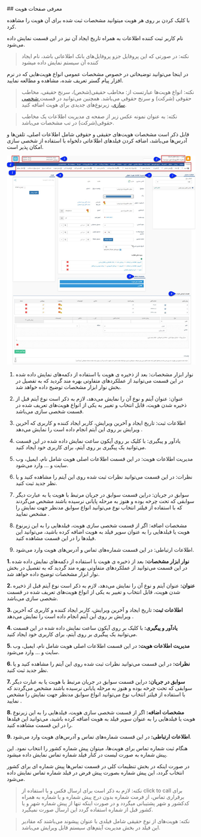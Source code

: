 
﻿##  معرفی صفحات هویت 

با کلیک کردن بر روی هر هویت میتوانید مشخصات ثبت شده برای آن هویت را مشاهده کرد.

نام کاربر ثبت کننده اطلاعات به همراه تاریخ ایجاد آن نیز در این قسمت نمایش داده می‌شود.

> نکته: در صورتی که این پروفایل جزو پروفایل‌های بانک اطلاعاتی باشد، نام ایجاد کننده آن سیستم نمایش داده میشود

 در اینجا می‌توانید توضیحاتی در خصوص مشخصات عمومی‌ انواع هویت‌هایی که در نرم افزار پیام گستر تعریف شده، مشاهده و مطالعه نمایید.

> نکته:  انواع هویت‌ها عبارتست از: مخاطب حقیقی(شخص)، سرنخ حقیقی، مخاطب حقوقی (شرکت) و سرنخ حقوقی می‌باشد. همچنین می‌توانید در قسمت[ شخصی سازی](https://github.com/1stco/PayamGostarDocs/blob/master/help%202.5.4/Settings/Personalization-crm/Overview/General-information/Add-features/Add-features.md)، زیرنوع‌های جدیدی برای هویت اضافه کنید.

> نکته: به عنوان نمونه عکس زیر از صفحه ی مدیریت اطلاعات یک  مخاطب حقوقی(شرکت) در تب مشخصات می‌باشد. 

قابل ذکر است مشخصات هویت‌های حقیقی و حقوقی شامل اطلاعات اصلی، تلفن‌ها و آدرس‌ها می‌باشد، اضافه کردن فیلدهای اطلاعاتی دلخواه با استفاده از شخصی سازی  امکان پذیر است.

![](bank7.jpg)


1. نوار ابزار مشخصات: بعد از ذخیره ی هویت با استفاده از دکمه‌های نمایش داده شده در این قسمت می‌توانید از عملکردهای متفاوتی بهره مند گردید که به تفصیل در بخش نوار ابزار مشخصات توضیح داده خواهد شد.

2. عنوان: عنوان آیتم و نوع آن را نمایش می‌دهد، لازم به ذکر است نوع  آیتم قبل از ذخیره  شدن هویت، قابل انتخاب و تغییر به یکی از انواع هویت‌های تعریف شده در قسمت شخصی سازی می‌باشد. 

3. اطلاعات ثبت: تاریخ ایجاد و آخرین ویرایش، کاربر ایجاد کننده و کاربری که آخرین ویرایش بر روی این آیتم انجام داده است را نمایش می‌دهد .

4. یادآور و پیگیری: با کلیک بر روی آیکون ساعت نمایش داده شده در این قسمت می‌توانید یک پیگیری بر روی آیتم، برای کاربری خود ایجاد کنید.

5. مدیریت اطلاعات هویت: در این قسمت اطلاعات اصلی هویت شامل نام، ایمیل، وب سایت و ... وارد می‌شود.

6. نظرات: در این قسمت می‌توانید نظرات ثبت شده روی این آیتم را مشاهده کنید و یا نظر جدید ثبت کنید.

7. سوابق در جریان: دراین قسمت سوابق در جریان مرتبط با هویت یا به عبارت دیگر سوابقی که تحت چرخه بوده و هنوز به مرحله پایانی نرسیده باشند مشخص می‌گردند که با استفاده از فیلتر انتخاب نوع می‌توانید انواع سوابق مدنظر جهت نمایش را مشخص نمایید .

8. مشخصات اضافه: اگر از قسمت شخصی سازی هویت، فیلدهایی را به این زیرنوع هویت یا فیلدهایی را به عنوان سوپر فیلد به هویت اضافه کرده باشید، می‌توانید این فیلدها را در این قسمت مشاهده کنید.

9. اطلاعات ارتباطی: در این قسمت شماره‌های تماس و آدرس‌های هویت وارد می‌شود.

**1. نوار ابزار مشخصات:** بعد از ذخیره ی هویت با استفاده از دکمه‌های نمایش داده شده در این قسمت می‌توانید از عملکردهای متفاوتی بهره مند گردید که به تفصیل در بخش نوار ابزار مشخصات توضیح داده خواهد شد.

**2. عنوان:** عنوان آیتم و نوع آن را نمایش می‌دهد، لازم به ذکر است نوع  آیتم قبل از ذخیره  شدن هویت، قابل انتخاب و تغییر به یکی از انواع هویت‌های تعریف شده در قسمت شخصی سازی می‌باشد. 

**3. اطلاعات ثبت:** تاریخ ایجاد و آخرین ویرایش، کاربر ایجاد کننده و کاربری که آخرین ویرایش بر روی این آیتم انجام داده است را نمایش می‌دهد .

**4. یادآور و پیگیری:** با کلیک بر روی آیکون ساعت نمایش داده شده در این قسمت می‌توانید یک پیگیری بر روی آیتم، برای کاربری خود ایجاد کنید.

**5. مدیریت اطلاعات هویت:** در این قسمت اطلاعات اصلی هویت شامل نام، ایمیل، وب سایت و ... وارد می‌شود.

**6. نظرات:** در این قسمت می‌توانید نظرات ثبت شده روی این آیتم را مشاهده کنید و یا نظر جدید ثبت کنید.

**7. سوابق در جریان:** دراین قسمت سوابق در جریان مرتبط با هویت یا به عبارت دیگر سوابقی که تحت چرخه بوده و هنوز به مرحله پایانی نرسیده باشند مشخص می‌گردند که با استفاده از فیلتر انتخاب نوع می‌توانید انواع سوابق مدنظر جهت نمایش را مشخص نمایید .

**8. مشخصات اضافه:** اگر از قسمت شخصی سازی هویت، فیلدهایی را به این زیرنوع هویت یا فیلدهایی را به عنوان سوپر فیلد به هویت اضافه کرده باشید، می‌توانید این فیلدها را در این قسمت مشاهده کنید.

**9. اطلاعات ارتباطی:** در این قسمت شماره‌های تماس و آدرس‌های هویت وارد می‌شود.

هنگام ثبت شماره تماس برای هویت‌ها، میتوان پیش شماره کشور را انتخاب نمود. این پیش شماره به صورت لیست در کنار فیلد شماره تماس نمایش داده میشود.

در صورت اینکه در بخش تنظیمات کلی در قسمت تماس‌ها پیش شماره ای برای کشور انتخاب گردد، این پیش شماره بصورت پیش فرض در فیلد شماره تماس نمایش داده می‌شود.

> نکته: لازم به ذکر است برای ارسال فکس و یا استفاده از click to call  برای برقراری تماس، از فرمت شماره بدون  درج پیش شماره و یا شماره به همراه کدکشور و شهر پشتیبانی میگردد و در صورت اینکه تنها از پیش شماره شهر و یا کشور قبل از شماره استفاده گردد این ارسال صورت نمیگیرد.


> نکته: هویت‌های از نوع حقیقی شامل فیلدی با عنوان پیشوند می‌باشند که مقادیر این فیلد در بخش مدیریت آیتم‌های سیستم قابل ویرایش می‌باشد.
